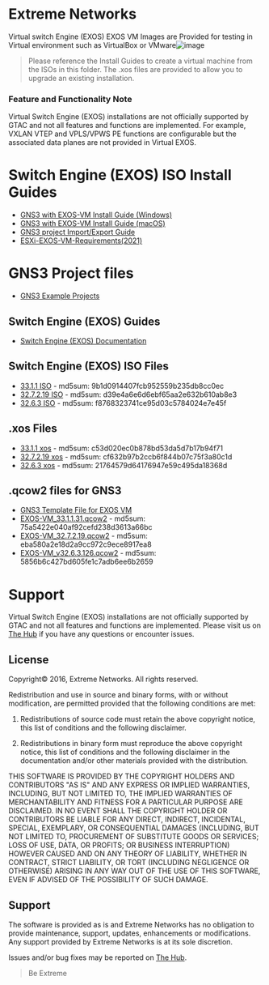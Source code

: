 # Extreme Networks 
Virtual switch Engine (EXOS) 
EXOS VM Images are Provided for testing in Virtual environment such as VirtualBox or VMware![image](https://github.com/user-attachments/assets/b2cd8d81-accb-4241-b49c-e99c1ec69c0f)



>Please reference the Install Guides to create a virtual machine from the ISOs in this folder.  The .xos files are provided to allow you to upgrade an existing installation.

### Feature and Functionality Note
Virtual Switch Engine (EXOS) installations are not officially supported by GTAC and not all features and functions are implemented. For example, VXLAN VTEP and VPLS/VPWS PE functions are configurable but the associated data planes are not provided in Virtual EXOS.

# Switch Engine (EXOS) ISO Install Guides
* [GNS3 with EXOS-VM Install Guide (Windows)](GNS3_EXOS-VM_Guide.md)
* [GNS3 with EXOS-VM Install Guide (macOS)](GNS3_EXOS-VM_Guide_macOS.md)
* [GNS3 project Import/Export Guide](gns3_projects/import_export_gns3.md)
* [ESXi-EXOS-VM-Requirements(2021)](ESXi-EXOS-VM-Requirements.md)


# GNS3 Project files

* [GNS3 Example Projects](gns3_projects/README.md)

## Switch Engine (EXOS) Guides
* [Switch Engine (EXOS) Documentation](https://supportdocs.extremenetworks.com/support/documentation/switch-engine-32-7-2/)



## Switch Engine (EXOS) ISO Files
* [33.1.1 ISO](https://akamai-ep.extremenetworks.com/Extreme_P/github-en/Virtual_EXOS/EXOS-VM_33.1.1.31.iso) - md5sum: 9b1d0914407fcb952559b235db8cc0ec
* [32.7.2.19 ISO](https://akamai-ep.extremenetworks.com/Extreme_P/github-en/Virtual_EXOS/EXOS-VM_32.7.2.19.iso) - md5sum: d39e4a6e6d6ebf65aa2e632b610ab8e3
* [32.6.3 ISO](https://akamai-ep.extremenetworks.com/Extreme_P/github-en/Virtual_EXOS/EXOS-VM_v32.6.3.126.iso) - md5sum: f8768323741ce95d03c5784024e7e45f



## .xos Files
* [33.1.1 xos](https://akamai-ep.extremenetworks.com/Extreme_P/github-en/Virtual_EXOS/EXOS-VM_33.1.1.31.xos) - md5sum: c53d020ec0b878bd53da5d7b17b94f71
* [32.7.2.19 xos](https://akamai-ep.extremenetworks.com/Extreme_P/github-en/Virtual_EXOS/EXOS-VM_32.7.2.19.xos) - md5sum: cf632b97b2ccb6f844b07c75f3a80c1d
* [32.6.3 xos](https://akamai-ep.extremenetworks.com/Extreme_P/github-en/Virtual_EXOS/EXOS-VM_v32.6.3.126.xos) - md5sum: 21764579d64176947e59c495da18368d


## .qcow2 files for GNS3
* [GNS3 Template File for EXOS VM](exosvm.gns3a?raw=true)
* [EXOS-VM_33.1.1.31.qcow2](https://akamai-ep.extremenetworks.com/Extreme_P/github-en/Virtual_EXOS/EXOS-VM_33.1.1.31.qcow2) - md5sum: 75a5422e040af92cefd238d3613a66bc
* [EXOS-VM_32.7.2.19.qcow2](https://akamai-ep.extremenetworks.com/Extreme_P/github-en/Virtual_EXOS/EXOS-VM_32.7.2.19.qcow2) - md5sum: eba580a2e18d2a9cc972c9ece8917ea8
* [EXOS-VM_v32.6.3.126.qcow2](https://akamai-ep.extremenetworks.com/Extreme_P/github-en/Virtual_EXOS/EXOS-VM_v32.6.3.126.qcow2) - md5sum: 5856b6c427bd605fe1c7adb6ee6b2659


# Support
Virtual Switch Engine (EXOS) installations are not officially supported by GTAC and not all features and functions are implemented.  Please visit us on [The Hub](https://community.extremenetworks.com/extreme) if you have any questions or encounter issues.

## License
Copyright© 2016, Extreme Networks.  All rights reserved.

Redistribution and use in source and binary forms, with or without modification,
are permitted provided that the following conditions are met:

1. Redistributions of source code must retain the above copyright notice, this
list of conditions and the following disclaimer.

2. Redistributions in binary form must reproduce the above copyright notice,
this list of conditions and the following disclaimer in the documentation
and/or other materials provided with the distribution.

THIS SOFTWARE IS PROVIDED BY THE COPYRIGHT HOLDERS AND CONTRIBUTORS "AS IS" AND
ANY EXPRESS OR IMPLIED WARRANTIES, INCLUDING, BUT NOT LIMITED TO, THE IMPLIED
WARRANTIES OF MERCHANTABILITY AND FITNESS FOR A PARTICULAR PURPOSE ARE
DISCLAIMED. IN NO EVENT SHALL THE COPYRIGHT HOLDER OR CONTRIBUTORS BE LIABLE
FOR ANY DIRECT, INDIRECT, INCIDENTAL, SPECIAL, EXEMPLARY, OR CONSEQUENTIAL
DAMAGES (INCLUDING, BUT NOT LIMITED TO, PROCUREMENT OF SUBSTITUTE GOODS OR
SERVICES; LOSS OF USE, DATA, OR PROFITS; OR BUSINESS INTERRUPTION) HOWEVER
CAUSED AND ON ANY THEORY OF LIABILITY, WHETHER IN CONTRACT, STRICT LIABILITY,
OR TORT (INCLUDING NEGLIGENCE OR OTHERWISE) ARISING IN ANY WAY OUT OF THE USE
OF THIS SOFTWARE, EVEN IF ADVISED OF THE POSSIBILITY OF SUCH DAMAGE.

## Support
The software is provided as is and Extreme Networks has no obligation to provide
maintenance, support, updates, enhancements or modifications.
Any support provided by Extreme Networks is at its sole discretion.

Issues and/or bug fixes may be reported on [The Hub](https://community.extremenetworks.com/extreme).

>Be Extreme
